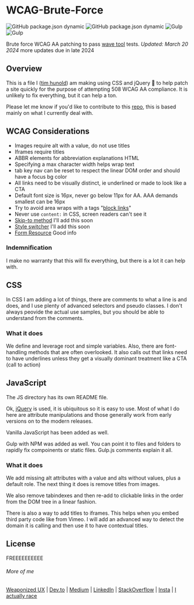 # WCAG-Brute-Force
![GitHub package.json dynamic](https://img.shields.io/github/package-json/description/codeposse/WCAG-Brute-Force)
![GitHub package.json dynamic](https://img.shields.io/github/package-json/version/codeposse/WCAG-Brute-Force)
![Gulp](https://img.shields.io/badge/dynamic/json?color=brightgreen&url=https://raw.githubusercontent.com/codeposse/WCAG-Brute-Force/master/package-lock.json&query=$.dependencies.gulp.version&label=gulp&logo=gulp)
![Gulp](https://img.shields.io/badge/dynamic/json?color=brightgreen&url=https://raw.githubusercontent.com/codeposse/WCAG-Brute-Force/master/package-lock.json&query=$.dependencies.cheerio.version&label=cheerio)

Brute force WCAG AA patching to pass [wave tool] tests. _Updated: March 20 2024_  more updates due in late 2024

## Overview

This is a file I ([tim hunold]) am making using CSS and jQuery :poop: to help patch a site quickly for the purpose of attempting 508 WCAG AA compliance. It is unlikely to fix everything, but it can help a ton.

Please let me know if you'd like to contribute to this [repo], this is based mainly on what I currently deal with.

## WCAG Considerations

- Images require alt with a value, do not use titles
- Iframes require titles
- ABBR elements for abbreviation explanations HTML
- Specifying a max character width helps wrap text
- tab key nav can be reset to respect the linear DOM order and should have a focus bg color
- All links need to be visually distinct, ie underlined or made to look like a CTA
- Default font size is 16px, never go below 11px for AA. AAA demands smallest can be 16px
- Try to avoid area wraps with a tags "[block links](https://css-tricks.com/block-links-are-a-pain-and-maybe-just-a-bad-idea/)"
- Never use `content:` in CSS, screen readers can't see it
- [Skip-to method](https://codepen.io/matuzo/pen/RZBNjP#content) I'll add this soon
- [Style switcher](https://www.w3.org/TR/WCAG20-TECHS/C29.html) I'll add this soon
- [Form Resource](https://developer.mozilla.org/en-US/docs/Learn/Accessibility/CSS_and_JavaScript) Good info

### Indemnification

I make no warranty that this will fix everything, but there is a lot it can help with.

## CSS

In CSS I am adding a lot of things, there are comments to what a line is and does, and I use plenty of advanced selectors and pseudo classes. I don't always peovide the actual use samples, but you should be able to understand from the comments.

### What it does

We define and leverage root and simple variables. Also, there are font-handling methods that are often overlooked. It also calls out that links need to have underlines unless they get a visually dominant treatment like a CTA (call to action)

## JavaScript

The JS directory has its own README file.

Ok, [jQuery] is used, it is ubiquitous so it is easy to use. Most of what I do here are attribute manipulations and those generally work from early versions on to the modern releases.

Vanilla JavaScript has been added as well.

Gulp with NPM was added as well. You can point it to files and folders to rapidly fix compoinents or static files. Gulp.js comments explain it all.

### What it does

We add missing alt attributes with a value and alts without values, plus a default role. The next thing it does is remove titles from images.

We also remove tabindexes and then re-add to clickable links in the order from the DOM tree in a linear fashion.

There is also a way to add titles to iframes. This helps when you embed third party code like from Vimeo. I will add an advanced way to detect the domain it is calling and then use it to have contextual titles.

## License

FREEEEEEEEEE

###### More of me

[Weaponized UX](https://www.tadigital.com/blog/weaponized-ux-ui-sniping-your-way-higher-conversions/) | [Dev.to](https://dev.to/codeposse) | [Medium](https://medium.com/@timhunold) | [LinkedIn](https://www.linkedin.com/in/itssobig/) | [StackOverflow](https://stackoverflow.com/users/4071647/codeposse) | [Insta](https://www.instagram.com/pup90210/) | [I actually race](https://scca.com/beverlyhills)

[repo]: https://github.com/CodePosse/WCAG-Brute-Force.git
[tim hunold]: http://www.itssobig.com/
[node.js]: http://nodejs.org
[twitter bootstrap]: http://twitter.github.com/bootstrap/
[jquery]: http://jquery.com
[wave tool]: https://wave.webaim.org/
